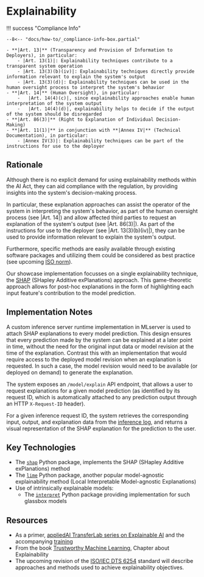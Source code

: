# Explainability

!!! success "Compliance Info"

    --8<-- "docs/how-to/_compliance-info-box.partial"

    - **|Art. 13|** (Transparency and Provision of Information to Deployers), in particular:
        - |Art. 13(1)|: Explainability techniques contribute to a transparent system operation
        - |Art. 13(3)(b)(iv)|: Explainability techniques directly provide information relevant to explain the system's output
        - |Art. 13(3)(d)|: Explainability techniques can be used in the human oversight process to interpret the system's behavior
    - **|Art. 14|** (Human Oversight), in particular:
        -   |Art. 14(4)(c)|, since explainability approaches enable human interpretation of the system output
        -   |Art. 14(4)(d)|, explainability helps to decide if the output of the system should be disregarded
    - **|Art. 86(3)|** (Right to Explanation of Individual Decision-Making)
    - **|Art. 11(1)|** in conjunction with **|Annex IV|** (Technical Documentation), in particular:
        - |Annex IV(3)|: Explainability techniques can be part of the instructions for use to the deployer

## Rationale

Although there is no explicit demand for using explainability methods within the AI Act, they can aid compliance with the regulation, by providing insights into the system's decision-making process.

In particular, these explanation approaches can assist the operator of the system in interpreting the system's behavior, as part of the human oversight process (see |Art. 14|) and allow affected third parties to request an explanation of the system's output (see |Art. 86(3)|).
As part of the instructions for use to the deployer (see |Art. 13(3)(b)(iv)|), they can be used to provide information relevant to explain the system's output.

Furthermore, specific methods are easily available through existing software packages and utilizing them could be considered as best practice (see upcoming [ISO norm](#iso6254)).

Our showcase implementation focusses on a single explainability technique, the [SHAP](https://shap.readthedocs.io/en/latest/) (SHapley Additive exPlanations) approach.
This game-theoretic approach allows for post-hoc explanations in the form of highlighting each input feature's contribution to the model prediction.

## Implementation Notes

<!-- TODO: Link to inference server sub-page, when available -->

A custom inference server runtime implementation in MLserver is used to attach SHAP explanations to every model prediction.
This design ensures that every prediction made by the system can be explained at a later point in time, without the need for the original input data or model revision at the time of the explanation.
Contrast this with an implementation that would require access to the deployed model revision when an explanation is requested. In such a case, the model revision would need to be available (or deployed on demand) to generate the explanation.

The system exposes an `/model/explain` API endpoint, that allows a user to request explanations for a given model prediction (as identified by its request ID, which is automatically attached to any prediction output through an HTTP `X-Request-ID` header).

For a given inference request ID, the system retrieves the corresponding input, output, and explanation data from the [inference log](./inference-log.md), and returns a visual representation of the SHAP explanation for the prediction to the user.

<!-- TODO: Insert example explanation plot -->

## Key Technologies

-   The [`shap`](https://shap.readthedocs.io/en/latest/) Python package, implements the SHAP (SHapley Additive exPlanations) method
-   The [`lime`](https://lime-ml.readthedocs.io/en/latest/index.html) Python package, another popular model-agnostic explainability method (Local Interpretable Model-agnostic Explanations)
-   Use of intrinsically explainable models:
    -   The [`interpret`](https://interpret.ml/) Python package providing implementation for such glassbox models

## Resources

-   As a primer, [appliedAI TransferLab series on Explainable AI](https://transferlab.ai/series/explainable-ai/)
    and the accompanying [training](https://github.com/aai-institute/tfl-training-explainable-ai)
-   From the book [Trustworthy Machine Learning](https://trustworthyml.io/), Chapter about Explainability
-   <a name="iso6254"></a> The upcoming revision of the [ISO/IEC DTS 6254](https://www.iso.org/standard/82148.html) standard will describe approaches and methods used to achieve explainability objectives.
